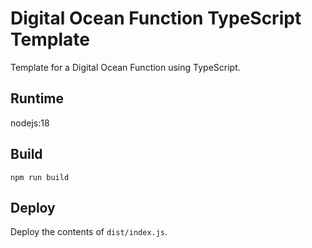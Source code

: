 # Digital Ocean Function TypeScript Template

Template for a Digital Ocean Function using TypeScript.

## Runtime

nodejs:18

## Build

```
npm run build
```

## Deploy

Deploy the contents of `dist/index.js`.

